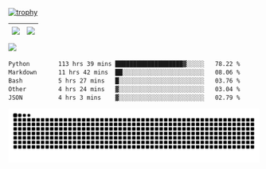 [![trophy](https://github-profile-trophy.vercel.app/?username=ocss884&column=7)](https://github.com/ocss884)

| <img align="center" src="https://github-readme-stats.vercel.app/api?username=ocss884&show_icons=true&hide_border=true" /> | <img align="center" src="https://github-readme-streak-stats.herokuapp.com?user=ocss884&hide_border=true&date_format=M%20j%5B%2C%20Y%5D&ring=7EDDCF&fire=7EDDCF" /> |
| ------------------------------------------------------------ | ------------------------------------------------------------ |

![](https://komarev.com/ghpvc/?username=ocss884&color=brightgreen)

<!--START_SECTION:waka-->

```txt
Python        113 hrs 39 mins ███████████████████▓░░░░░   78.22 %
Markdown      11 hrs 42 mins  ██░░░░░░░░░░░░░░░░░░░░░░░   08.06 %
Bash          5 hrs 27 mins   █░░░░░░░░░░░░░░░░░░░░░░░░   03.76 %
Other         4 hrs 24 mins   ▓░░░░░░░░░░░░░░░░░░░░░░░░   03.04 %
JSON          4 hrs 3 mins    ▓░░░░░░░░░░░░░░░░░░░░░░░░   02.79 %
```

<!--END_SECTION:waka-->

<p align="center">
   <img src="https://github.com/ocss884/ocss884/blob/output/github-snake.svg" alt="snake">
</p>
